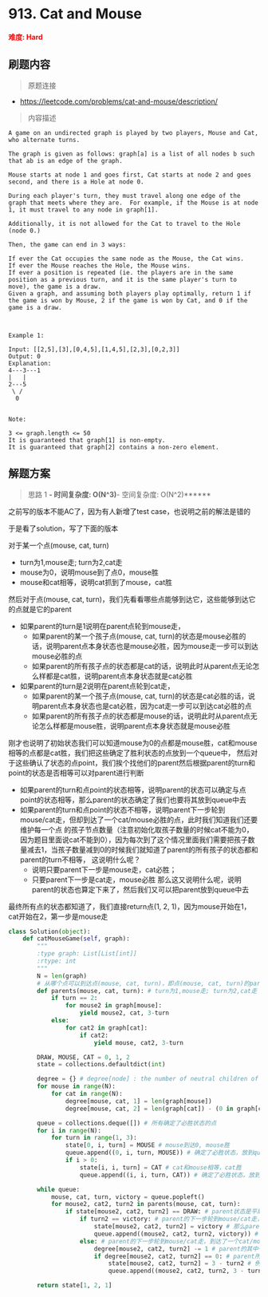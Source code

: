 # 913. Cat and Mouse

**<font color=red>难度: Hard</font>**

## 刷题内容

> 原题连接

* https://leetcode.com/problems/cat-and-mouse/description/

> 内容描述

```
A game on an undirected graph is played by two players, Mouse and Cat, who alternate turns.

The graph is given as follows: graph[a] is a list of all nodes b such that ab is an edge of the graph.

Mouse starts at node 1 and goes first, Cat starts at node 2 and goes second, and there is a Hole at node 0.

During each player's turn, they must travel along one edge of the graph that meets where they are.  For example, if the Mouse is at node 1, it must travel to any node in graph[1].

Additionally, it is not allowed for the Cat to travel to the Hole (node 0.)

Then, the game can end in 3 ways:

If ever the Cat occupies the same node as the Mouse, the Cat wins.
If ever the Mouse reaches the Hole, the Mouse wins.
If ever a position is repeated (ie. the players are in the same position as a previous turn, and it is the same player's turn to move), the game is a draw.
Given a graph, and assuming both players play optimally, return 1 if the game is won by Mouse, 2 if the game is won by Cat, and 0 if the game is a draw.

 

Example 1:

Input: [[2,5],[3],[0,4,5],[1,4,5],[2,3],[0,2,3]]
Output: 0
Explanation:
4---3---1
|   |
2---5
 \ /
  0
 

Note:

3 <= graph.length <= 50
It is guaranteed that graph[1] is non-empty.
It is guaranteed that graph[2] contains a non-zero element. 
```

## 解题方案

> 思路 1
******- 时间复杂度: O(N^3)******- 空间复杂度: O(N^2)******



之前写的版本不能AC了，因为有人新增了test case，也说明之前的解法是错的

于是看了solution，写了下面的版本

对于某一个点(mouse, cat, turn)

- turn为1,mouse走; turn为2,cat走
- mouse为0，说明mouse到了点0，mouse胜
- mouse和cat相等，说明cat抓到了mouse，cat胜


然后对于点(mouse, cat, turn)，我们先看看哪些点能够到达它，这些能够到达它的点就是它的parent

- 如果parent的turn是1说明在parent点轮到mouse走，
  - 如果parent的某一个孩子点(mouse, cat, turn)的状态是mouse必胜的话，说明parent点本身状态也是mouse必胜，因为mouse走一步可以到达mouse必胜的点
  - 如果parent的所有孩子点的状态都是cat的话，说明此时从parent点无论怎么样都是cat胜，说明parent点本身状态就是cat必胜
- 如果parent的turn是2说明在parent点轮到cat走，
  - 如果parent的某一个孩子点(mouse, cat, turn)的状态是cat必胜的话，说明parent点本身状态也是cat必胜，因为cat走一步可以到达cat必胜的点
  - 如果parent的所有孩子点的状态都是mouse的话，说明此时从parent点无论怎么样都是mouse胜，说明parent点本身状态就是mouse必胜
  
  
  
刚才也说明了初始状态我们可以知道mouse为0的点都是mouse胜，cat和mouse相等的点都是cat胜，我们把这些确定了胜利状态的点放到一个queue中，
然后对于这些确认了状态的点point，我们挨个找他们的parent然后根据parent的turn和point的状态是否相等可以对parent进行判断
- 如果parent的turn和点point的状态相等，说明parent的状态可以确定与点point的状态相等，那么parent的状态确定了我们也要将其放到queue中去
- 如果parent的turn和点point的状态不相等，说明parent下一步轮到mouse/cat走，但却到达了一个cat/mouse必胜的点，此时我们知道我们还要维护每一个点
的孩子节点数量（注意初始化取孩子数量的时候cat不能为0，因为题目里面说cat不能到0），因为每次到了这个情况里面我们需要把孩子数量减去1，当孩子数量减到0的时候我们就知道了parent的所有孩子的状态都和parent的turn不相等，
这说明什么呢？
  - 说明只要parent下一步是mouse走，cat必胜；
  - 只要parent下一步是cat走，mouse必胜
那么这又说明什么呢，说明parent的状态也算定下来了，然后我们又可以把parent放到queue中去

最终所有点的状态都知道了，我们直接return点(1, 2, 1)，因为mouse开始在1，cat开始在2，第一步是mouse走


```python
class Solution(object):
    def catMouseGame(self, graph):
        """
        :type graph: List[List[int]]
        :rtype: int
        """
        N = len(graph)
        # 从哪个点可以到达点(mouse, cat, turn)，即点(mouse, cat, turn)的parents
        def parents(mouse, cat, turn): # turn为1,mouse走; turn为2,cat走
            if turn == 2:
                for mouse2 in graph[mouse]:
                    yield mouse2, cat, 3-turn
            else:
                for cat2 in graph[cat]:
                    if cat2:
                        yield mouse, cat2, 3-turn

        DRAW, MOUSE, CAT = 0, 1, 2
        state = collections.defaultdict(int)

        degree = {} # degree[node] : the number of neutral children of this node
        for mouse in range(N):
            for cat in range(N):
                degree[mouse, cat, 1] = len(graph[mouse])
                degree[mouse, cat, 2] = len(graph[cat]) - (0 in graph[cat]) # cat不能到0

        queue = collections.deque([]) # 所有确定了必胜状态的点
        for i in range(N):
            for turn in range(1, 3):
                state[0, i, turn] = MOUSE # mouse到达0, mouse胜
                queue.append((0, i, turn, MOUSE)) # 确定了必胜状态，放到queue中
                if i > 0:
                    state[i, i, turn] = CAT # cat和mouse相等，cat胜
                    queue.append((i, i, turn, CAT)) # 确定了必胜状态，放到queue中

        while queue:
            mouse, cat, turn, victory = queue.popleft()
            for mouse2, cat2, turn2 in parents(mouse, cat, turn):
                if state[mouse2, cat2, turn2] == DRAW: # parent状态是平局
                    if turn2 == victory: # parent的下一步轮到mouse/cat走，到达了一个mouse/cat必胜的点
                        state[mouse2, cat2, turn2] = victory # 那么parent肯定也是mouse/cat必胜
                        queue.append((mouse2, cat2, turn2, victory)) # 确定了必胜状态，放回queue中
                    else: # parent的下一步轮到mouse/cat走，到达了一个cat/mouse必胜的点
                        degree[mouse2, cat2, turn2] -= 1 # parent的其中一个孩子与其走的结果正好相反，例如mouse走，走到一个cat必胜点
                        if degree[mouse2, cat2, turn2] == 0: # parent所有孩子都与其走的结果正好相反
                            state[mouse2, cat2, turn2] = 3 - turn2 # 例如mouse走，cat必胜，那么这个点也是cat必胜
                            queue.append((mouse2, cat2, turn2, 3 - turn2)) # # 确定了必胜状态，放回queue中

        return state[1, 2, 1]
```

































